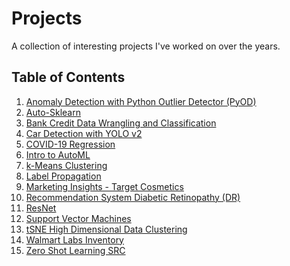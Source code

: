 # Projects
A collection of interesting projects I've worked on over the years. 

## Table of Contents ##
1. [Anomaly Detection with Python Outlier Detector (PyOD)](https://github.com/masslightsquared/projects/tree/main/Projects/Anomaly%20Detection%20with%20Python%20Outlier%20Detector%20(PyOD))
2. [Auto-Sklearn](https://github.com/masslightsquared/projects/tree/main/Projects/Auto-Sklearn)
3. [Bank Credit Data Wrangling and Classification](https://github.com/masslightsquared/projects/tree/main/Projects/Bank%20Credit%20Data%20Wrangling%20and%20Classification)
4. [Car Detection with YOLO v2](https://github.com/masslightsquared/projects/tree/main/Projects/Car%20Detection%20with%20YOLO%20v2)
5. [COVID-19 Regression](https://github.com/masslightsquared/projects/tree/main/Projects/Covid-19%20Regression)
6. [Intro to AutoML](https://github.com/masslightsquared/projects/tree/main/Projects/Intro%20to%20AutoML)
7. [k-Means Clustering](https://github.com/masslightsquared/projects/tree/main/Projects/k-Means%20Clustering)
8. [Label Propagation](https://github.com/masslightsquared/projects/tree/main/Projects/Label%20Propagation)
9. [Marketing Insights - Target Cosmetics](https://github.com/masslightsquared/projects/tree/main/Projects/Marketing%20Insights%20Target%20Cosmetics)
10. [Recommendation System Diabetic Retinopathy (DR)](https://github.com/masslightsquared/projects/tree/main/Projects/Recommendation%20System%20Diabetic%20Retinopathy%20(DR))
11. [ResNet](https://github.com/masslightsquared/projects/tree/main/Projects/ResNet)
12. [Support Vector Machines](https://github.com/masslightsquared/projects/tree/main/Projects/Support%20Vector%20Machines)
13. [tSNE High Dimensional Data Clustering](https://github.com/masslightsquared/projects/tree/main/Projects/tSNE%20High%20Dimensional%20Data%20Clustering)
14. [Walmart Labs Inventory](https://github.com/masslightsquared/projects/tree/main/Projects/Walmart%20Labs%20Inventory)
15. [Zero Shot Learning SRC](https://github.com/masslightsquared/projects/tree/main/Projects/Zero%20Shot%20Learning%20SRC)
